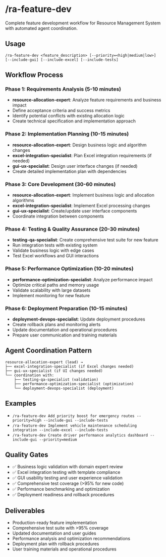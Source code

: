 # /ra-feature-dev

Complete feature development workflow for Resource Management System with automated agent coordination.

## Usage
```
/ra-feature-dev <feature_description> [--priority=<high|medium|low>] [--include-gui] [--include-excel] [--include-tests]
```

## Workflow Process

### Phase 1: Requirements Analysis (5-10 minutes)
- **resource-allocation-expert**: Analyze feature requirements and business impact
- Define acceptance criteria and success metrics
- Identify potential conflicts with existing allocation logic
- Create technical specification and implementation approach

### Phase 2: Implementation Planning (10-15 minutes)
- **resource-allocation-expert**: Design business logic and algorithm changes
- **excel-integration-specialist**: Plan Excel integration requirements (if needed)
- **gui-ux-specialist**: Design user interface changes (if needed)
- Create detailed implementation plan with dependencies

### Phase 3: Core Development (30-60 minutes)
- **resource-allocation-expert**: Implement business logic and allocation algorithms
- **excel-integration-specialist**: Implement Excel processing changes
- **gui-ux-specialist**: Create/update user interface components
- Coordinate integration between components

### Phase 4: Testing & Quality Assurance (20-30 minutes)
- **testing-qa-specialist**: Create comprehensive test suite for new feature
- Run integration tests with existing system
- Validate business logic with edge cases
- Test Excel workflows and GUI interactions

### Phase 5: Performance Optimization (10-20 minutes)
- **performance-optimization-specialist**: Analyze performance impact
- Optimize critical paths and memory usage
- Validate scalability with large datasets
- Implement monitoring for new feature

### Phase 6: Deployment Preparation (10-15 minutes)
- **deployment-devops-specialist**: Update deployment procedures
- Create rollback plans and monitoring alerts
- Update documentation and operational procedures
- Prepare user communication and training materials

## Agent Coordination Pattern
```
resource-allocation-expert (lead) →
├── excel-integration-specialist (if Excel changes needed)
├── gui-ux-specialist (if UI changes needed)
└── coordination with:
    ├── testing-qa-specialist (validation)
    ├── performance-optimization-specialist (optimization)
    └── deployment-devops-specialist (deployment)
```

## Examples
- `/ra-feature-dev Add priority boost for emergency routes --priority=high --include-gui --include-tests`
- `/ra-feature-dev Implement vehicle maintenance scheduling integration --include-excel --include-tests`
- `/ra-feature-dev Create driver performance analytics dashboard --include-gui --priority=medium`

## Quality Gates
- ✅ Business logic validation with domain expert review
- ✅ Excel integration testing with template compliance
- ✅ GUI usability testing and user experience validation
- ✅ Comprehensive test coverage (>95% for new code)
- ✅ Performance benchmarking and optimization
- ✅ Deployment readiness and rollback procedures

## Deliverables
- Production-ready feature implementation
- Comprehensive test suite with >95% coverage
- Updated documentation and user guides
- Performance analysis and optimization recommendations
- Deployment plan with rollback procedures
- User training materials and operational procedures
